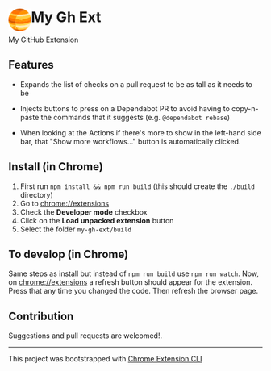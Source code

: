 # <img src="public/icons/icon_48.png" width="45" align="left"> My Gh Ext

My GitHub Extension

## Features

- Expands the list of checks on a pull request to be as tall as it needs to be

- Injects buttons to press on a Dependabot PR to avoid having to copy-n-paste the
  commands that it suggests (e.g. `@dependabot rebase`)

- When looking at the Actions if there's more to show in the left-hand side
  bar, that "Show more workflows..." button is automatically clicked.

## Install (in Chrome)

1. First run `npm install && npm run build` (this should create the `./build` directory)
1. Go to [chrome://extensions](chrome://extensions)
1. Check the **Developer mode** checkbox
1. Click on the **Load unpacked extension** button
1. Select the folder `my-gh-ext/build`

## To develop (in Chrome)

Same steps as install but instead of `npm run build` use `npm run watch`.
Now, on [chrome://extensions](chrome://extensions) a refresh button should
appear for the extension. Press that any time you changed the code.
Then refresh the browser page.

## Contribution

Suggestions and pull requests are welcomed!.

---

This project was bootstrapped with [Chrome Extension CLI](https://github.com/dutiyesh/chrome-extension-cli)
